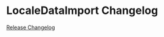 # LocaleDataImport Changelog

[Release Changelog](https://github.com/spryker/locale-data-import/releases)
